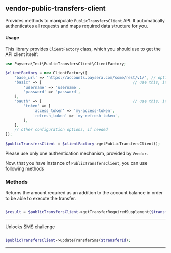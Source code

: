
## vendor-public-transfers-client

Provides methods to manipulate `PublicTransfersClient` API.
It automatically authenticates all requests and maps required data structure for you.

#### Usage

This library provides `ClientFactory` class, which you should use to get the API client itself:

```php
use Paysera\Test\PublicTransfersClient\ClientFactory;

$clientFactory = new ClientFactory([
    'base_url' => 'https://accounts.paysera.com/some/rest/v1/', // optional, in case you need a custom one.
    'basic' => [                                        // use this, it API requires Basic authentication.
        'username' => 'username',
        'password' => 'password',
    ],
    'oauth' => [                                        // use this, it API requires OAuth v2 authentication.
        'token' => [
            'access_token' => 'my-access-token',
            'refresh_token' => 'my-refresh-token',
        ],
    ],
    // other configuration options, if needed
]);

$publicTransfersClient = $clientFactory->getPublicTransfersClient();
```

Please use only one authentication mechanism, provided by `Vendor`.

Now, that you have instance of `PublicTransfersClient`, you can use following methods
### Methods

    
Returns the amount required as an addition to the account balance in order to be able to execute the transfer.


```php

$result = $publicTransfersClient->getTransferRequiredSupplement($transferId);
```
---


Unlocks SMS challenge


```php

$publicTransfersClient->updateTransferSms($transferId);
```
---



